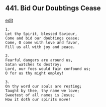 
## 441.  Bid Our Doubtings Cease
[edit](https://docs.google.com/document/d/1dH0908tvIYgNb%2DuDi5jzzyONULCBJheS/edit?mode=html)



    1.
    Let thy Spirit, blessed Saviour,
    Come and bid our doubtings cease;
    Come, O come with love and favor,
    Fill us all with joy and peace.

    2.
    Fearful dangers are around us,
    Satan watches to destroy;
    Lord, our foes would fain confound us;
    O for us thy might employ!

    3.
    On thy word our souls are resting;
    Taught by thee, thy name we love;
    Sweetest of all names is Jesus;
    How it doth our spirits move!
